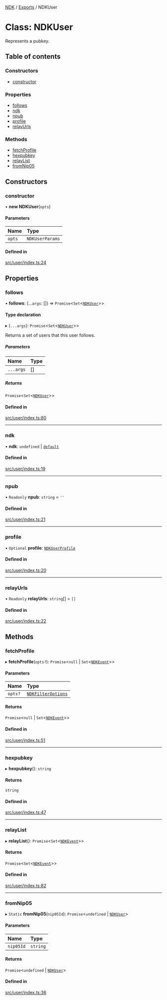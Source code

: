 [NDK](../README.md) / [Exports](../modules.md) / NDKUser

# Class: NDKUser

Represents a pubkey.

## Table of contents

### Constructors

- [constructor](NDKUser.md#constructor)

### Properties

- [follows](NDKUser.md#follows)
- [ndk](NDKUser.md#ndk)
- [npub](NDKUser.md#npub)
- [profile](NDKUser.md#profile)
- [relayUrls](NDKUser.md#relayurls)

### Methods

- [fetchProfile](NDKUser.md#fetchprofile)
- [hexpubkey](NDKUser.md#hexpubkey)
- [relayList](NDKUser.md#relaylist)
- [fromNip05](NDKUser.md#fromnip05)

## Constructors

### constructor

• **new NDKUser**(`opts`)

#### Parameters

| Name | Type |
| :------ | :------ |
| `opts` | `NDKUserParams` |

#### Defined in

[src/user/index.ts:24](https://github.com/nostr-dev-kit/ndk/blob/fece2d0/src/user/index.ts#L24)

## Properties

### follows

• **follows**: (...`args`: []) => `Promise`<`Set`<[`NDKUser`](NDKUser.md)\>\>

#### Type declaration

▸ (`...args`): `Promise`<`Set`<[`NDKUser`](NDKUser.md)\>\>

Returns a set of users that this user follows.

##### Parameters

| Name | Type |
| :------ | :------ |
| `...args` | [] |

##### Returns

`Promise`<`Set`<[`NDKUser`](NDKUser.md)\>\>

#### Defined in

[src/user/index.ts:80](https://github.com/nostr-dev-kit/ndk/blob/fece2d0/src/user/index.ts#L80)

___

### ndk

• **ndk**: `undefined` \| [`default`](default.md)

#### Defined in

[src/user/index.ts:19](https://github.com/nostr-dev-kit/ndk/blob/fece2d0/src/user/index.ts#L19)

___

### npub

• `Readonly` **npub**: `string` = `''`

#### Defined in

[src/user/index.ts:21](https://github.com/nostr-dev-kit/ndk/blob/fece2d0/src/user/index.ts#L21)

___

### profile

• `Optional` **profile**: [`NDKUserProfile`](../interfaces/NDKUserProfile.md)

#### Defined in

[src/user/index.ts:20](https://github.com/nostr-dev-kit/ndk/blob/fece2d0/src/user/index.ts#L20)

___

### relayUrls

• `Readonly` **relayUrls**: `string`[] = `[]`

#### Defined in

[src/user/index.ts:22](https://github.com/nostr-dev-kit/ndk/blob/fece2d0/src/user/index.ts#L22)

## Methods

### fetchProfile

▸ **fetchProfile**(`opts?`): `Promise`<``null`` \| `Set`<[`NDKEvent`](NDKEvent.md)\>\>

#### Parameters

| Name | Type |
| :------ | :------ |
| `opts?` | [`NDKFilterOptions`](../interfaces/NDKFilterOptions.md) |

#### Returns

`Promise`<``null`` \| `Set`<[`NDKEvent`](NDKEvent.md)\>\>

#### Defined in

[src/user/index.ts:51](https://github.com/nostr-dev-kit/ndk/blob/fece2d0/src/user/index.ts#L51)

___

### hexpubkey

▸ **hexpubkey**(): `string`

#### Returns

`string`

#### Defined in

[src/user/index.ts:47](https://github.com/nostr-dev-kit/ndk/blob/fece2d0/src/user/index.ts#L47)

___

### relayList

▸ **relayList**(): `Promise`<`Set`<[`NDKEvent`](NDKEvent.md)\>\>

#### Returns

`Promise`<`Set`<[`NDKEvent`](NDKEvent.md)\>\>

#### Defined in

[src/user/index.ts:82](https://github.com/nostr-dev-kit/ndk/blob/fece2d0/src/user/index.ts#L82)

___

### fromNip05

▸ `Static` **fromNip05**(`nip05Id`): `Promise`<`undefined` \| [`NDKUser`](NDKUser.md)\>

#### Parameters

| Name | Type |
| :------ | :------ |
| `nip05Id` | `string` |

#### Returns

`Promise`<`undefined` \| [`NDKUser`](NDKUser.md)\>

#### Defined in

[src/user/index.ts:36](https://github.com/nostr-dev-kit/ndk/blob/fece2d0/src/user/index.ts#L36)
